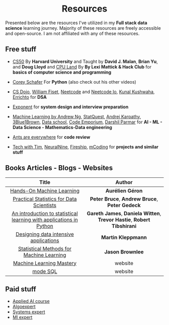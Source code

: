 <h1 align="center"> Resources </h1>

Presented below are the resources I've utilized in my **Full stack data science** learning journey. Majority of these resources are freely accessible and open-source. I am not affiliated with any of these resources. 

## Free stuff

- [CS50](https://pll.harvard.edu/course/cs50-introduction-computer-science) By **Harvard University** and Taught by **David J. Malan**, **Brian Yu**, and **Doug Lloyd** and [CPU Land](https://cpu.land/) By **By Lexi Mattick & Hack Club** for **basics of computer science and programming**

- [Corey Schafer](https://www.youtube.com/@coreyms) For **Python** (also check out his other videos)

- [CS Dojo](https://www.youtube.com/@CSDojo), [William Fiset](https://www.youtube.com/@WilliamFiset-videos), [Neetcode](https://www.youtube.com/@NeetCode) and [Neetcode Io](https://www.youtube.com/@NeetCodeIO), [Kunal Kushwaha](https://www.youtube.com/@KunalKushwaha), [Errichto](https://www.youtube.com/@Errichto) for **DSA**

- [Exponent](https://www.youtube.com/@tryexponent) for **system design and interview preparation**

- [Machine Learning by Andrew Ng](https://www.coursera.org/learn/machine-learning), [StatQuest](https://www.youtube.com/channel/UCtYLUTtgS3k1Fg4y5tAhLbw), [Andrej Karpathy](https://www.youtube.com/@AndrejKarpathy/featured), [3Blue1Brown](https://www.youtube.com/channel/UCYO_jab_esuFRV4b17AJtAw), [Data school](https://www.youtube.com/@dataschool), [Code Emporium](https://www.youtube.com/@CodeEmporium), [Darshil Parmar](https://www.youtube.com/@DarshilParmar) for **AI - ML - Data Science - Mathematics-Data engineering**

- [Ants are everywhere](https://www.youtube.com/@ants_are_everywhere) for **code review**

- [Tech with Tim](https://www.youtube.com/@TechWithTim),  [NeuralNine](https://www.youtube.com/@NeuralNine),  [Fireship](https://www.youtube.com/@Fireship),  [mCoding](https://www.youtube.com/@mCoding) for **projects and similar stuff**

## Books Articles - Blogs - Websites

| Title | Author |
| :---: | :---: | 
| [Hands-On Machine Learning](https://www.amazon.com/Hands-Machine-Learning-Scikit-Learn-TensorFlow/dp/1098125975/ref=sr_1_1?crid=3CDP8TML7C51S&keywords=Machine+learning&qid=1668994456&s=books&sprefix=machine+lear%2Cstripbooks-intl-ship%2C966&sr=1-1) | **Aurélien Géron** |
| [Practical Statistics for Data Scientists](https://www.amazon.in/Practical-Statistics-Data-Scientists-2e/dp/149207294X) | **Peter Bruce**, **Andrew Bruce**, **Peter Gedeck** |
| [An introduction to statistical learning with applications in Python](https://www.statlearning.com/) | **Gareth James**, **Daniela Witten**, **Trevor Hastie**, **Robert Tibshirani** |
| [Designing data intensive applications](https://www.amazon.in/Designing-Data-Intensive-Applications-Reliable-Maintainable/dp/9352135245) | **Martin Kleppmann** |
| [Statistical Methods for Machine Learning](https://machinelearningmastery.com/statistics_for_machine_learning/) | **Jason Brownlee** |
|[Machine Learning Mastery](https://machinelearningmastery.com/) | website |
| [ mode SQL](https://mode.com/sql-tutorial/) | website|

## Paid stuff

- [Applied AI course](https://www.appliedaicourse.com/)
- [Algoexpert](https://www.algoexpert.io/product) 
- [Systems expert](https://www.algoexpert.io/systems/product)
- [Ml expert](https://www.algoexpert.io/machine-learning/product)
